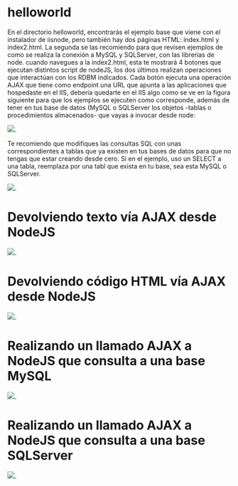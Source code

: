 # helloworld

En el directorio helloworld, encontrarás el ejemplo base que viene con el instalador de iisnode, pero también hay dos páginas HTML:
index.html y index2.html. La segunda se las recomiendo para que revisen ejemplos de como se realiza la conexión a MySQL y SQLServer,
con las librerías de node. cuando navegues a la index2.html, esta te mostrará 4 botones que ejecutan distintos script de nodeJS, los 
dos últimos realizan operaciones que interactúan con los RDBM indicados.
Cada botón ejecuta una operación AJAX que tiene como endpoint una URL que apunta a las aplicaciones que hospedaste en el IIS, debería 
quedarte en el IIS algo como se ve en la figura siguiente para que los ejemplos se ejecuten como corresponde, además de tener en 
tus base de datos (MySQL o SQLServer los objetos -tablas o procedimientos almacenados- que vayas a invocar desde node:

![](https://raw.githubusercontent.com/ivansaldivar/NodeJS--IIS---AJAX---DB-Query/master/iisnode%20en%20IIS.png).

Te recomiendo que modifiques las consultas SQL con unas correspondientes a tablas que ya existen en tus bases de datos para que no tengas que estar creando desde cero. Si en el ejemplo, uso un SELECT a una tabla, reemplaza por una tabl que exista en tu base, sea esta MySQL o SQLServer. 


![](https://raw.githubusercontent.com/ivansaldivar/NodeJS--IIS---AJAX---DB-Query/master/iisnode%20en%20IIS%202.png).

# Devolviendo texto vía AJAX desde NodeJS 
![](https://raw.githubusercontent.com/ivansaldivar/NodeJS--IIS---AJAX---DB-Query/master/iisnode%20en%20IIS%203.png).

# Devolviendo código HTML vía AJAX desde NodeJS
![](https://raw.githubusercontent.com/ivansaldivar/NodeJS--IIS---AJAX---DB-Query/master/iisnode%20en%20IIS%204.png).

# Realizando un llamado AJAX a NodeJS que consulta a una base MySQL
![](https://raw.githubusercontent.com/ivansaldivar/NodeJS--IIS---AJAX---DB-Query/master/iisnode%20en%20IIS%205.png).

# Realizando un llamado AJAX a NodeJS que consulta a una base SQLServer
![](https://raw.githubusercontent.com/ivansaldivar/NodeJS--IIS---AJAX---DB-Query/master/iisnode%20en%20IIS%206.png).
